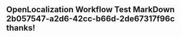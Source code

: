 <properties
ms.topic="hero-topic"
ms.test1="hero-topic"
ms.test2="test"/>

## OpenLocalization Workflow Test MarkDown 2b057547-a2d6-42cc-b66d-2de67317f96c thanks!
